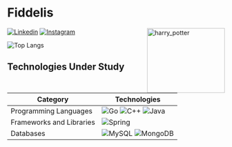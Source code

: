 # Fiddelis
<img align="right" alt="harry_potter" height="150" width="180" src="https://media.tenor.com/iBmiORqOPXoAAAAM/harry-potter-daniel-radcliffe.gif" />

[![Linkedin](https://img.shields.io/badge/LinkedIn-0077B5?style=for-the-badge&logo=linkedin&logoColor=white)](https://www.linkedin.com/in/lucas-ruan-fidelis/)
[![Instagram](https://img.shields.io/badge/Instagram-E4405F?style=for-the-badge&logo=instagram&logoColor=white)](https://www.instagram.com/lucasruan.ff/)

![Top Langs](https://github-readme-stats.vercel.app/api/top-langs/?username=Fiddelis&layout=compact&theme=dracula)

## Technologies Under Study 

| Category                | Technologies                                                                                             |
|-------------------------|----------------------------------------------------------------------------------------------------------|
| Programming Languages   | ![Go](https://img.shields.io/badge/go-%2300ADD8.svg?style=for-the-badge&logo=go&logoColor=white) ![C++](https://img.shields.io/badge/c++-%2300599C.svg?style=for-the-badge&logo=c%2B%2B&logoColor=white) ![Java](https://img.shields.io/badge/java-%23ED8B00.svg?style=for-the-badge&logo=openjdk&logoColor=white) |
| Frameworks and Libraries| ![Spring](https://img.shields.io/badge/spring-%236DB33F.svg?style=for-the-badge&logo=spring&logoColor=white)|
| Databases               | ![MySQL](https://img.shields.io/badge/mysql-%2300f.svg?style=for-the-badge&logo=mysql&logoColor=white) ![MongoDB](https://img.shields.io/badge/MongoDB-%234ea94b.svg?style=for-the-badge&logo=mongodb&logoColor=white)|
